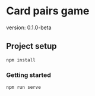# Card pairs game

version: 0.1.0-beta

## Project setup
```
npm install
```

### Getting started
```
npm run serve
```